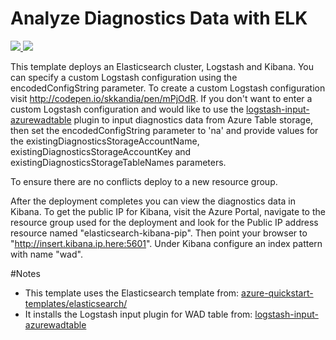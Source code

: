 # Analyze Diagnostics Data with ELK

<a href="https://portal.azure.com/#create/Microsoft.Template/uri/https%3A%2F%2Fraw.githubusercontent.com%2FAzure%2Fazure-quickstart-templates%2Fmaster%2Fdiagnostics-with-elk%2Fazuredeploy.json" target="_blank">
    <img src="http://azuredeploy.net/deploybutton.png"/>
</a>
<a href="http://armviz.io/#/?load=https%3A%2F%2Fraw.githubusercontent.com%2FAzure%2Fazure-quickstart-templates%2Fmaster%2Fdiagnostics-with-elk%2Fazuredeploy.json" target="_blank">
	<img src="http://armviz.io/visualizebutton.png"/>
</a>

This template deploys an Elasticsearch cluster, Logstash and Kibana.
You can specify a custom Logstash configuration using the encodedConfigString parameter.
To create a custom Logstash configuration visit http://codepen.io/skkandia/pen/mPjOdR.
If you don't want to enter a custom Logstash configuration and would like to use the <a href="https://github.com/Azure/azure-diagnostics-tools/tree/master/Logstash/logstash-input-azurewadtable">logstash-input-azurewadtable</a> plugin to
input diagnostics data from Azure Table storage, then set the encodedConfigString parameter to 'na' and provide values for the
existingDiagnosticsStorageAccountName, existingDiagnosticsStorageAccountKey and existingDiagnosticsStorageTableNames parameters.

To ensure there are no conflicts deploy to a new resource group.

After the deployment completes you can view the diagnostics data in Kibana. To get the public IP for Kibana, visit the Azure Portal, navigate to the resource group used for the deployment and look for the Public IP address resource named "elasticsearch-kibana-pip". Then point your browser to "http://insert.kibana.ip.here:5601". Under Kibana configure an index pattern with name "wad".

#Notes
- This template uses the Elasticsearch template from: <a href="../elasticsearch">azure-quickstart-templates/elasticsearch/<a/>
- It installs the Logstash input plugin for WAD table from: <a href="https://github.com/Azure/azure-diagnostics-tools/tree/master/Logstash/logstash-input-azurewadtable">logstash-input-azurewadtable</a>

